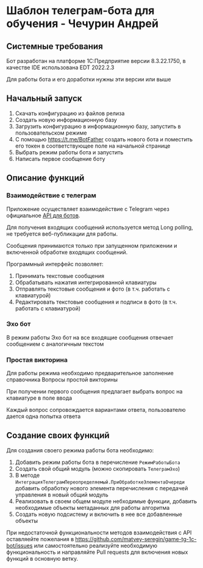 # Шаблон телеграм-бота для обучения - Чечурин Андрей

## Системные требования

Бот разработан на платформе 1С:Предприятие версии 8.3.22.1750, в качестве IDE использована EDT 2022.2.3

Для работы бота и его доработки нужны эти версии или выше

## Начальный запуск

1. Скачать конфигурацию из файлов релиза
1. Создать новую информационную базу
1. Загрузить конфигурацию в информационную базу, запустить в пользовательском режиме
1. С помощью https://t.me/BotFather создать нового бота и поместить его токен в соответствующее поле на начальной странице
1. Выбрать режим работы бота и запустить
1. Написать первое сообщение боту

## Описание функций

### Взаимодействие с телеграм

Приложение осуществляет взаимодействие с Telegram через официальное [API для ботов](https://core.telegram.org/bots/api).

Для получения входящих сообщений используется метод Long polling, не требуется веб-публикации для работы.

Сообщения принимаются только при запущенном приложении и включенной обработке входящих сообщений.

Программный интерфейс позволяет:
1. Принимать текстовые сообщения
1. Обрабатывать нажатия интегрированной клавиатуры
1. Отправлять текстовые сообщения и фото (в т.ч. работать с клавиатурой)
1. Редактировать текстовые сообщения и подписи в фото (в т.ч. работать с клавиатурой)

### Эхо бот

В режим работы Эхо бот на все входящие сообщения отвечает сообщением с аналогичным текстом

### Простая викторина

Для работы режима необходимо предварительное заполнение справочника Вопросы простой викторины

При получении первого сообщения предлагает выбрать вопрос на клавиатуре в поле ввода

Каждый вопрос сопровождается вариантами ответа, пользователю дается одна попытка ответа

## Создание своих функций

Для создания своего режима работы бота необходимо:
1. Добавить режим работы бота в перечисление `РежимРаботыБота`
1. Создать свой общий модуль (можно скопировать `ТелеграмЭхо`)
1. В методе `ИнтеграцияТелеграмПереопределяемый.ПриОбработкеЭлементаОчереди` добавить обработку нового элемента перечисления с передачей управления в новый общий модуль
1. Реализовать в своем общем модуле небходимые функции, добавить необходимые объекты метаданных для работы алгоритма
1. Создать новую подсистему и включить в нее все добавленные объекты

При недостаточной функциональности методов взаимодействия с API оставляейте пожелания в https://github.com/matvey-seregin/game-tg-1c-bot/issues или самостоятельно реализуйте необходимую функциональность и направляйте Pull requests для включения новых функций в основную ветку.
